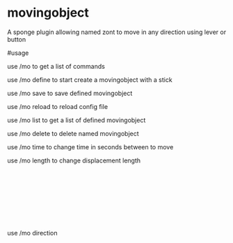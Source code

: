 # movingobject

A sponge plugin allowing named zont to move in any direction using lever or button

#usage

use /mo to get a list of commands

use /mo define to start create a movingobject with a stick

use /mo save <object name> to save defined movingobject

use /mo reload to reload config file

use /mo list to get a list of defined movingobject

use /mo delete <object name> to delete named movingobject

use /mo time <object name> <duration> to change time in seconds between to move

use /mo length <object name> <length> to change displacement length

use /mo direction <object name> <direction> to change displacement direction
direction is: up down north south east west

